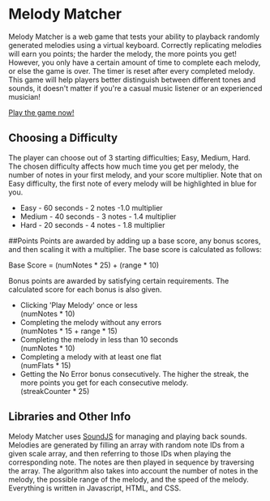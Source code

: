 # Melody Matcher

Melody Matcher is a web game that tests your ability to playback randomly generated melodies using a virtual keyboard.
Correctly replicating melodies will earn you points; the harder the melody, the more points you get!
However, you only have a certain amount of time to complete each melody, or else the game is over.
The timer is reset after every completed melody.
This game will help players better distinguish between different tones and sounds, it doesn't matter if you're a casual music listener or an experienced musician!

[Play the game now!](http://miaoxiao.github.io/Melody-Matcher/)

## Choosing a Difficulty
The player can choose out of 3 starting difficulties; Easy, Medium, Hard. 
The chosen difficulty affects how much time you get per melody, the number of notes in your first melody, and your score multiplier.
Note that on Easy difficulty, the first note of every melody will be highlighted in blue for you.

* Easy - 60 seconds - 2 notes -1.0 multiplier
* Medium - 40 seconds - 3 notes - 1.4 multiplier
* Hard - 20 seconds - 4 notes - 1.8 multiplier

##Points
Points are awarded by adding up a base score, any bonus scores, and then scaling it with a multiplier. The base score is calculated as follows:

Base Score = (numNotes * 25) + (range * 10)

Bonus points are awarded by satisfying certain requirements.
The calculated score for each bonus is also given.

* Clicking 'Play Melody' once or less<br>(numNotes * 10)
* Completing the melody without any errors<br>(numNotes * 15 + range * 15)
* Completing the melody in less than 10 seconds <br>(numNotes * 10)
* Completing a melody with at least one flat <br>(numFlats * 15)
* Getting the No Error bonus consecutively. The higher the streak, the more points you get for each consecutive melody.<br> (streakCounter * 25)

## Libraries and Other Info
Melody Matcher uses [SoundJS](http://www.createjs.com/SoundJS) for managing and playing back sounds.
Melodies are generated by filling an array with random note IDs from a given scale array, and then referring to those IDs when playing the corresponding note.
The notes are then played in sequence by traversing the array.
The algorithm also takes into account the number of notes in the melody, the possible range of the melody, and the speed of the melody.
Everything is written in Javascript, HTML, and CSS.

